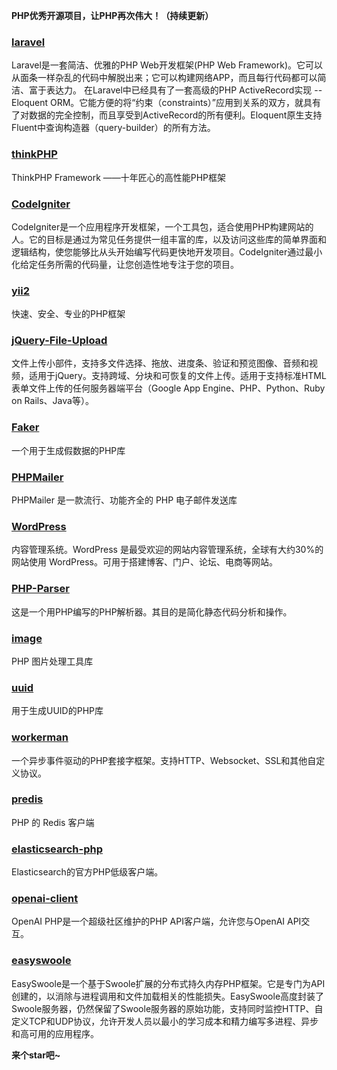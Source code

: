 **PHP优秀开源项目，让PHP再次伟大！（持续更新）**

### [laravel](https://github.com/laravel/laravel)

Laravel是一套简洁、优雅的PHP Web开发框架(PHP Web Framework)。它可以从面条一样杂乱的代码中解脱出来；它可以构建网络APP，而且每行代码都可以简洁、富于表达力。
在Laravel中已经具有了一套高级的PHP ActiveRecord实现 -- Eloquent ORM。它能方便的将“约束（constraints）”应用到关系的双方，就具有了对数据的完全控制，而且享受到ActiveRecord的所有便利。Eloquent原生支持Fluent中查询构造器（query-builder）的所有方法。

### [thinkPHP](https://github.com/top-think/think)

ThinkPHP Framework ——十年匠心的高性能PHP框架

### [CodeIgniter](https://github.com/bcit-ci/CodeIgniter)

CodeIgniter是一个应用程序开发框架，一个工具包，适合使用PHP构建网站的人。它的目标是通过为常见任务提供一组丰富的库，以及访问这些库的简单界面和逻辑结构，使您能够比从头开始编写代码更快地开发项目。CodeIgniter通过最小化给定任务所需的代码量，让您创造性地专注于您的项目。

### [yii2](https://github.com/yiisoft/yii2)

快速、安全、专业的PHP框架

### [jQuery-File-Upload](https://github.com/blueimp/jQuery-File-Upload)

文件上传小部件，支持多文件选择、拖放、进度条、验证和预览图像、音频和视频，适用于jQuery。支持跨域、分块和可恢复的文件上传。适用于支持标准HTML表单文件上传的任何服务器端平台（Google App Engine、PHP、Python、Ruby on Rails、Java等）。

### [Faker](https://github.com/fzaninotto/Faker)

一个用于生成假数据的PHP库

### [PHPMailer](https://github.com/PHPMailer/PHPMailer)

PHPMailer 是一款流行、功能齐全的 PHP 电子邮件发送库

### [WordPress](https://github.com/WordPress/WordPress)

内容管理系统。WordPress 是最受欢迎的网站内容管理系统，全球有大约30%的网站使用 WordPress。可用于搭建博客、门户、论坛、电商等网站。

### [PHP-Parser](https://github.com/nikic/PHP-Parser)

这是一个用PHP编写的PHP解析器。其目的是简化静态代码分析和操作。

### [image](https://github.com/Intervention/image)

PHP 图片处理工具库

### [uuid](https://github.com/ramsey/uuid)

用于生成UUID的PHP库

### [workerman](https://github.com/walkor/workerman)

一个异步事件驱动的PHP套接字框架。支持HTTP、Websocket、SSL和其他自定义协议。

### [predis](https://github.com/predis/predis)

PHP 的 Redis 客户端

### [elasticsearch-php](https://github.com/elastic/elasticsearch-php)

Elasticsearch的官方PHP低级客户端。

### [openai-client](https://github.com/openai-php/client)

OpenAI PHP是一个超级社区维护的PHP API客户端，允许您与OpenAI API交互。

### [easyswoole](https://github.com/easy-swoole/easyswoole)

EasySwoole是一个基于Swoole扩展的分布式持久内存PHP框架。它是专门为API创建的，以消除与进程调用和文件加载相关的性能损失。EasySwoole高度封装了Swoole服务器，仍然保留了Swoole服务器的原始功能，支持同时监控HTTP、自定义TCP和UDP协议，允许开发人员以最小的学习成本和精力编写多进程、异步和高可用的应用程序。





**来个star吧~**